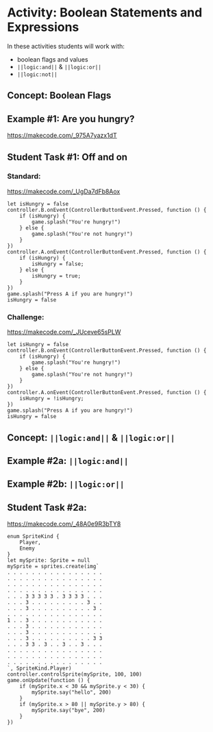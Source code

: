 # Activity: Boolean Statements and Expressions

In these activities students will work with:
* boolean flags and values
* ``||logic:and||`` & ``||logic:or||``
* ``||logic:not||``

## Concept: Boolean Flags

## Example #1: Are you hungry?

https://makecode.com/_975A7yazx1dT

## Student Task #1: Off and on

### Standard:

https://makecode.com/_UgDa7dFb8Aox

```blocks
let isHungry = false
controller.B.onEvent(ControllerButtonEvent.Pressed, function () {
    if (isHungry) {
        game.splash("You're hungry!")
    } else {
        game.splash("You're not hungry!")
    }
})
controller.A.onEvent(ControllerButtonEvent.Pressed, function () {
    if (isHungry) {
        isHungry = false;
    } else {
        isHungry = true;
    }
})
game.splash("Press A if you are hungry!")
isHungry = false
```

### Challenge:

https://makecode.com/_JUceve65sPLW

```blocks
let isHungry = false
controller.B.onEvent(ControllerButtonEvent.Pressed, function () {
    if (isHungry) {
        game.splash("You're hungry!")
    } else {
        game.splash("You're not hungry!")
    }
})
controller.A.onEvent(ControllerButtonEvent.Pressed, function () {
    isHungry = !isHungry;
})
game.splash("Press A if you are hungry!")
isHungry = false
```

## Concept: ``||logic:and||`` & ``||logic:or||``

## Example #2a: ``||logic:and||``

## Example #2b: ``||logic:or||``

## Student Task #2a: 

https://makecode.com/_48A0e9R3bTY8

```blocks
enum SpriteKind {
    Player,
    Enemy
}
let mySprite: Sprite = null
mySprite = sprites.create(img`
. . . . . . . . . . . . . . . . 
. . . . . . . . . . . . . . . . 
. . . . . . . . . . . . . . . . 
. . . . . . . . . . . . . . . . 
. . . 3 3 3 3 3 . 3 3 3 3 . . . 
. . . 3 . . . . . . . . . 3 . . 
. . . 3 . . . . . . . . . . 3 . 
. . . . . . . . . . . . . . . . 
1 . . 3 . . . . . . . . . . . . 
. . . 3 . . . . . . . . . . . . 
. . . 3 . . . . . . . . . . . . 
. . . 3 . . . . . . . . . . 3 3 
. . . 3 3 . 3 . . 3 . . 3 . . . 
. . . . . . . . . . . . . . . . 
. . . . . . . . . . . . . . . . 
. . . . . . . . . . . . . . . . 
`, SpriteKind.Player)
controller.controlSprite(mySprite, 100, 100)
game.onUpdate(function () {
    if (mySprite.x < 30 && mySprite.y < 30) {
        mySprite.say("hello", 200)
    }
    if (mySprite.x > 80 || mySprite.y > 80) {
        mySprite.say("bye", 200)
    }
})
```